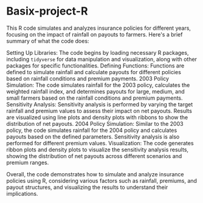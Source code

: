 # Basix-project-R
This R code simulates and analyzes insurance policies for different years, focusing on the impact of rainfall on payouts to farmers. Here's a brief summary of what the code does:

Setting Up Libraries: The code begins by loading necessary R packages, including `tidyverse` for data manipulation and visualization, along with other packages for specific functionalities.
Defining Functions: Functions are defined to simulate rainfall and calculate payouts for different policies based on rainfall conditions and premium payments.
2003 Policy Simulation: The code simulates rainfall for the 2003 policy, calculates the weighted rainfall index, and determines payouts for large, medium, and small farmers based on the rainfall conditions and premium payments.
Sensitivity Analysis: Sensitivity analysis is performed by varying the target rainfall and premium values to assess their impact on net payouts. Results are visualized using line plots and density plots with ribbons to show the distribution of net payouts.
2004 Policy Simulation: Similar to the 2003 policy, the code simulates rainfall for the 2004 policy and calculates payouts based on the defined parameters. Sensitivity analysis is also performed for different premium values.
Visualization: The code generates ribbon plots and density plots to visualize the sensitivity analysis results, showing the distribution of net payouts across different scenarios and premium ranges.

Overall, the code demonstrates how to simulate and analyze insurance policies using R, considering various factors such as rainfall, premiums, and payout structures, and visualizing the results to understand their implications.
